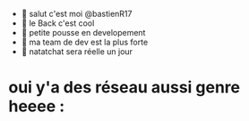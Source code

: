 - 👋 salut c'est moi @bastienR17
- 👀 le Back c'est cool
- 🌱 petite pousse en developement
- 💞️ ma team de dev est la plus forte 
- 🚀 natatchat sera réelle un jour 

<h1>oui y'a des réseau aussi genre heeee :</h1>
<!---
bastienR17/bastienR17 is a ✨ special ✨ repository because its `README.md` (this file) appears on your GitHub profile.
You can click the Preview link to take a look at your changes.
--->
